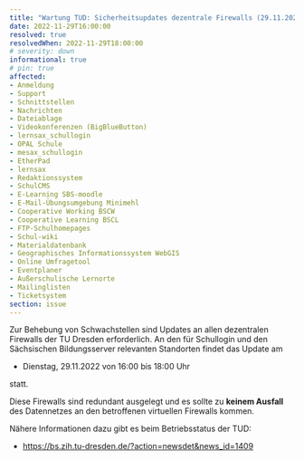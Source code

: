 ```yaml
---
title: "Wartung TUD: Sicherheitsupdates dezentrale Firewalls (29.11.2022)"
date: 2022-11-29T16:00:00
resolved: true
resolvedWhen: 2022-11-29T18:00:00
# severity: down
informational: true
# pin: true 
affected:
- Anmeldung
- Support
- Schnittstellen
- Nachrichten
- Dateiablage
- Videokonferenzen (BigBlueButton)
- lernsax_schullogin
- OPAL Schule
- mesax_schullogin
- EtherPad
- lernsax
- Redaktionssystem
- SchulCMS
- E-Learning SBS-moodle
- E-Mail-Übungsumgebung Minimehl
- Cooperative Working BSCW
- Cooperative Learning BSCL
- FTP-Schulhomepages
- Schul-wiki
- Materialdatenbank
- Geographisches Informationssystem WebGIS
- Online Umfragetool
- Eventplaner
- Außerschulische Lernorte
- Mailinglisten
- Ticketsystem
section: issue
---
```


Zur Behebung von Schwachstellen sind Updates an allen dezentralen Firewalls der TU Dresden erforderlich. An den für Schullogin und den Sächsischen Bildungsserver relevanten Standorten findet das Update am

-  Dienstag, 29.11.2022 von 16:00 bis 18:00 Uhr

statt.

Diese Firewalls sind redundant ausgelegt und es sollte zu **keinem Ausfall** des Datennetzes an den betroffenen virtuellen Firewalls kommen.

Nähere Informationen dazu gibt es beim Betriebsstatus der TUD:

- https://bs.zih.tu-dresden.de/?action=newsdet&news_id=1409
